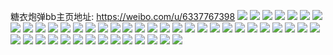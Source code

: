 糖衣炮弹bb主页地址: https://weibo.com/u/6337767398 
![](https://wx4.sinaimg.cn/mw2000/006UUCOOgy1h934k35lmkj32c03407wj.jpg) 
![](https://wx4.sinaimg.cn/mw2000/006UUCOOgy1h8a814jjsoj31420u0k4k.jpg) 
![](https://wx4.sinaimg.cn/mw2000/006UUCOOgy1h8a80wsk24j314e36c1ky.jpg) 
![](https://wx4.sinaimg.cn/mw2000/006UUCOOgy1h8a810awj6j30uk5nhu0y.jpg) 
![](https://wx4.sinaimg.cn/mw2000/006UUCOOgy1h6voyfkrp5j31vr2ickjm.jpg) 
![](https://wx4.sinaimg.cn/mw2000/006UUCOOgy1h6voyi40ncj32c0340npe.jpg) 
![](https://wx4.sinaimg.cn/mw2000/006UUCOOgy1h667n5d2cvj32c0340k9n.jpg) 
![](https://wx4.sinaimg.cn/mw2000/006UUCOOgy1h667n7tszfj328g2z9tv7.jpg) 
![](https://wx4.sinaimg.cn/mw2000/006UUCOOgy1h667n6jq59j32c0340e1a.jpg) 
![](https://wx4.sinaimg.cn/mw2000/006UUCOOgy1h51w9jj95rj31sc2dsqv5.jpg) 
![](https://wx4.sinaimg.cn/mw2000/006UUCOOgy1h30u152t14j31ol28thdt.jpg) 
![](https://wx4.sinaimg.cn/mw2000/006UUCOOgy1h30u15tzd3j31b41qukfk.jpg) 
![](https://wx4.sinaimg.cn/mw2000/006UUCOOgy1h30u171lmrj32ag31xu0x.jpg) 
![](https://wx4.sinaimg.cn/mw2000/006UUCOOgy1h30u6up8j0j30xc1m3dwi.jpg) 
![](https://wx4.sinaimg.cn/mw2000/006UUCOOgy1h30u18k96fj315o2etb29.jpg) 
![](https://wx4.sinaimg.cn/mw2000/006UUCOOgy1gz1ipkxpppj31r70zjh3i.jpg) 
![](https://wx4.sinaimg.cn/mw2000/006UUCOOgy1gz1ipplmfbj32nz3jz4qs.jpg) 
![](https://wx4.sinaimg.cn/mw2000/006UUCOOgy1gz1ipwg3b0j32nz3jz4qs.jpg) 
![](https://wx4.sinaimg.cn/mw2000/006UUCOOgy1gz1is2uuevj32nz3jzhdv.jpg) 
![](https://wx4.sinaimg.cn/mw2000/006UUCOOgy1gyfvwphk88j31xd2khnpe.jpg) 
![](https://wx4.sinaimg.cn/mw2000/006UUCOOgy1gw2dhy5symj32c03407wi.jpg) 
![](https://wx4.sinaimg.cn/mw2000/006UUCOOgy1gw2di2kum8j32c0340e82.jpg) 
![](https://wx4.sinaimg.cn/mw2000/006UUCOOgy1gw2di6wi3cj32c0340b2a.jpg) 
![](https://wx4.sinaimg.cn/mw2000/006UUCOOgy1gzf7e767i1j30u03c0kb4.jpg) 
![](https://wx4.sinaimg.cn/mw2000/006UUCOOgy1gw2did9b0rj31sk2e24qp.jpg) 
![](https://wx4.sinaimg.cn/mw2000/006UUCOOgy1gw2dif3ia6j30u03c0tzh.jpg) 
![](https://wx4.sinaimg.cn/mw2000/006UUCOOgy1gv310ll2k9j62402tb1ky02.jpg) 
![](https://wx4.sinaimg.cn/mw2000/006UUCOOgy1gu9l8os7myj62ml1yzu0x02.jpg) 
![](https://wx4.sinaimg.cn/mw2000/006UUCOOgy1gu9l8q2gq5j61ok1okavu02.jpg) 
![](https://wx4.sinaimg.cn/mw2000/006UUCOOgy1gu9l8rp6kyj61q21q6hbv02.jpg) 
![](https://wx4.sinaimg.cn/mw2000/006UUCOOly1gnf3nmdx5xj31201eoe78.jpg) 
![](https://wx4.sinaimg.cn/mw2000/006UUCOOly1gnf3nz5lzbj32402tc1kz.jpg) 
![](https://wx4.sinaimg.cn/mw2000/006UUCOOly1gnf3o6pgi8j320c2og7wj.jpg) 
![](https://wx4.sinaimg.cn/mw2000/006UUCOOly1gnf3odb6flj31201eo1kx.jpg) 
![](https://wx4.sinaimg.cn/mw2000/006UUCOOly1gnf3ogk7auj31eo120e81.jpg) 
![](https://wx4.sinaimg.cn/mw2000/006UUCOOly1gnf3osldfdj32402tc1l0.jpg) 
![](https://wx4.sinaimg.cn/mw2000/006UUCOOly1gnf3p09i0wj32402tcqv6.jpg) 
![](https://wx4.sinaimg.cn/mw2000/006UUCOOly1gnf3p3ase4j31091cce81.jpg) 
![](https://wx4.sinaimg.cn/mw2000/006UUCOOly1gnf3pgib07j32402tcu10.jpg) 
![](https://wx4.sinaimg.cn/mw2000/006UUCOOly1gnf3pmf646j32402tcx6q.jpg) 
![](https://wx4.sinaimg.cn/mw2000/006UUCOOly1gm3cyakzo1j30u01t0nkh.jpg) 
![](https://wx4.sinaimg.cn/mw2000/006UUCOOly1gkpvvp6z00j324023ze81.jpg) 
![](https://wx4.sinaimg.cn/mw2000/006UUCOOly1g5jcy0gyn7j31400u0jv7.jpg) 
![](https://wx4.sinaimg.cn/mw2000/006UUCOOly1g5jcy16l5rj30u00wo77y.jpg) 
![](https://wx4.sinaimg.cn/mw2000/006UUCOOly1g5jcy1uezbj31400u0gp5.jpg) 
![](https://wx4.sinaimg.cn/mw2000/006UUCOOly1g5jcy2wyshj31400u0jx3.jpg) 
